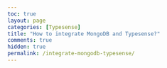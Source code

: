 ```yaml
---
toc: true
layout: page
categories: [Typesense]
title: "How to integrate MongoDB and Typesense?"
comments: true
hidden: true
permalink: /integrate-mongodb-typesense/
---
```


